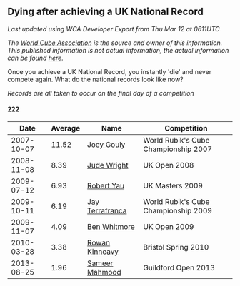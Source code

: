 ## Dying after achieving a UK National Record 

*Last updated using WCA Developer Export from Thu Mar 12 at 0611UTC*

*The [World Cube Association](https://www.worldcubeassociation.org) is the source and owner of this information. This published information is not actual information, the actual information can be found [here](https://www.worldcubeassociation.org/results).*

Once you achieve a UK National Record, you instantly 'die' and never compete again. What do the national records look like now?

*Records are all taken to occur on the final day of a competition*

#### 222

|Date|Average|Name|Competition|  
|--|--|--|--|  
|2007-10-07|11.52|[Joey Gouly](https://www.worldcubeassociation.org/persons/2007GOUL01)|World Rubik's Cube Championship 2007|  
|2008-11-08|8.39|[Jude Wright](https://www.worldcubeassociation.org/persons/2008WRIG02)|UK Open 2008|  
|2009-07-12|6.93|[Robert Yau](https://www.worldcubeassociation.org/persons/2009YAUR01)|UK Masters 2009|  
|2009-10-11|6.19|[Jay Terrafranca](https://www.worldcubeassociation.org/persons/2008TERR01)|World Rubik's Cube Championship 2009|  
|2009-11-07|4.09|[Ben Whitmore](https://www.worldcubeassociation.org/persons/2009WHIT01)|UK Open 2009|  
|2010-03-28|3.38|[Rowan Kinneavy](https://www.worldcubeassociation.org/persons/2008KINN01)|Bristol Spring 2010|  
|2013-08-25|1.96|[Sameer Mahmood](https://www.worldcubeassociation.org/persons/2013MAHM02)|Guildford Open 2013|  
